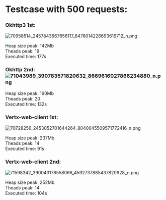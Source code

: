 Testcase with 500 requests:
===========================

### Okhttp3 1st:

![70958514_2457843667656117_6478014226693619712_n.png](https://tathuan.files.wordpress.com/2019/09/70958514_2457843667656117_6478014226693619712_n.png)

Heap size peak: 142Mb\
Theads peak: 19\
Executed time: 177s

### Okhttp 2nd:![71043989_390783571820632_8669616027866234880_n.png](https://tathuan.files.wordpress.com/2019/09/71043989_390783571820632_8669616027866234880_n.png)

Heap size peak: 160Mb\
Theads peak: 20\
Executed time: 132s

### Vertx-web-client 1st:

![70728256_2453052701644264_8040045509571772416_n.png](https://tathuan.files.wordpress.com/2019/09/70728256_2453052701644264_8040045509571772416_n.png)

Heap size peak: 237Mb\
Theads peak: 14\
Executed time: 91s

### Vertx-web-client 2nd:

![71598342_390043178558066_4592737885437820928_n.png](https://tathuan.files.wordpress.com/2019/09/71598342_390043178558066_4592737885437820928_n.png)

Heap size peak: 252Mb\
Theads peak: 14\
Executed time: 104s